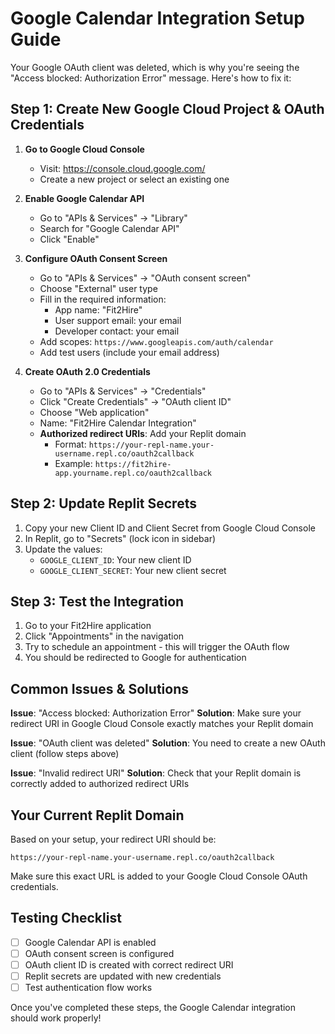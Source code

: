 # Google Calendar Integration Setup Guide

Your Google OAuth client was deleted, which is why you're seeing the "Access blocked: Authorization Error" message. Here's how to fix it:

## Step 1: Create New Google Cloud Project & OAuth Credentials

1. **Go to Google Cloud Console**
   - Visit: https://console.cloud.google.com/
   - Create a new project or select an existing one

2. **Enable Google Calendar API**
   - Go to "APIs & Services" → "Library"
   - Search for "Google Calendar API"
   - Click "Enable"

3. **Configure OAuth Consent Screen**
   - Go to "APIs & Services" → "OAuth consent screen"
   - Choose "External" user type
   - Fill in the required information:
     - App name: "Fit2Hire"
     - User support email: your email
     - Developer contact: your email
   - Add scopes: `https://www.googleapis.com/auth/calendar`
   - Add test users (include your email address)

4. **Create OAuth 2.0 Credentials**
   - Go to "APIs & Services" → "Credentials"
   - Click "Create Credentials" → "OAuth client ID"
   - Choose "Web application"
   - Name: "Fit2Hire Calendar Integration"
   - **Authorized redirect URIs**: Add your Replit domain
     - Format: `https://your-repl-name.your-username.repl.co/oauth2callback`
     - Example: `https://fit2hire-app.yourname.repl.co/oauth2callback`

## Step 2: Update Replit Secrets

1. Copy your new Client ID and Client Secret from Google Cloud Console
2. In Replit, go to "Secrets" (lock icon in sidebar)
3. Update the values:
   - `GOOGLE_CLIENT_ID`: Your new client ID
   - `GOOGLE_CLIENT_SECRET`: Your new client secret

## Step 3: Test the Integration

1. Go to your Fit2Hire application
2. Click "Appointments" in the navigation
3. Try to schedule an appointment - this will trigger the OAuth flow
4. You should be redirected to Google for authentication

## Common Issues & Solutions

**Issue**: "Access blocked: Authorization Error"
**Solution**: Make sure your redirect URI in Google Cloud Console exactly matches your Replit domain

**Issue**: "OAuth client was deleted"
**Solution**: You need to create a new OAuth client (follow steps above)

**Issue**: "Invalid redirect URI"
**Solution**: Check that your Replit domain is correctly added to authorized redirect URIs

## Your Current Replit Domain

Based on your setup, your redirect URI should be:
```
https://your-repl-name.your-username.repl.co/oauth2callback
```

Make sure this exact URL is added to your Google Cloud Console OAuth credentials.

## Testing Checklist

- [ ] Google Calendar API is enabled
- [ ] OAuth consent screen is configured
- [ ] OAuth client ID is created with correct redirect URI
- [ ] Replit secrets are updated with new credentials
- [ ] Test authentication flow works

Once you've completed these steps, the Google Calendar integration should work properly!